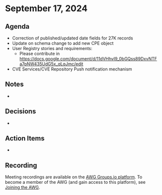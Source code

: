 # September 17, 2024

## Agenda

* Correction of published/updated date fields for 27K records
* Update on schema change to add new CPE object
* User Registry stories and requirements:
  * Please contribute in https://docs.google.com/document/d/11dVHhvI9_0bGQss89DxvNTFa7pNW435UdG5x_qLqJmc/edit
* CVE Services/CVE Repository Push notification mechanism

## Notes

*

## Decisions

*

## Action Items

*

## Recording

Meeting recordings are available on the [AWG Groups.io platform](https://cve-cwe-programs.groups.io/g/AWG/files/MeetingRecordings).
To become a member of the AWG (and gain access to this platform), see [Joining the AWG](https://github.com/CVEProject/automation-working-group?tab=readme-ov-file#joining-the-awg).
